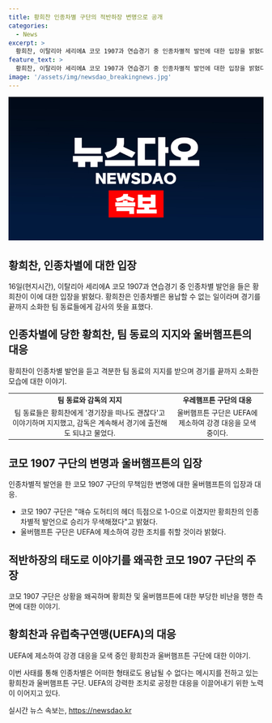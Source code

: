 ```yaml
---
title: 황희찬 인종차별 구단의 적반하장 변명으로 공개
categories:
  - News
excerpt: >
  황희찬, 이탈리아 세리에A 코모 1907과 연습경기 중 인종차별적 발언에 대한 입장을 밝혔다. 황희찬은 인종차별은 스포츠는 물론 모든 삶에서 참을 수 없는 일이라며 팀 동료들과 감사의 말을 전했다. 게리 오닐 감독은 황희찬이 인종차별 발언을 들었다며 실망을 토로했고, 구단도 강한 대응을 약속했다. 코모는 황희찬의 팀 동료들이 재키 챈으로 불렀다는 주장을 하며 울버햄프턴에 책임을 돌렸다. 울버햄프턴 구단은 유럽축구연맹(UEFA)에 제소할 예정이다.
feature_text: >
  황희찬, 이탈리아 세리에A 코모 1907과 연습경기 중 인종차별적 발언에 대한 입장을 밝혔다. 황희찬은 인종차별은 스포츠는 물론 모든 삶에서 참을 수 없는 일이라며 팀 동료들과 감사의 말을 전했다. 게리 오닐 감독은 황희찬이 인종차별 발언을 들었다며 실망을 토로했고, 구단도 강한 대응을 약속했다. 코모는 황희찬의 팀 동료들이 재키 챈으로 불렀다는 주장을 하며 울버햄프턴에 책임을 돌렸다. 울버햄프턴 구단은 유럽축구연맹(UEFA)에 제소할 예정이다.
image: '/assets/img/newsdao_breakingnews.jpg'
---
```


<p><img src="/assets/img/newsdao_breakingnews.jpg" alt="ontimetimes 속보" /></p>

<h2 data-ke-size="size26">황희찬, 인종차별에 대한 입장</h2>

<p data-ke-size="size16">16일(현지시간), 이탈리아 세리에A 코모 1907과 연습경기 중 인종차별 발언을 들은 황희찬이 이에 대한 입장을 밝혔다. 황희찬은 인종차별은 용납할 수 없는 일이라며 경기를 끝까지 소화한 팀 동료들에게 감사의 뜻을 표했다.</p>

<h2 data-ke-size="size26">인종차별에 당한 황희찬, 팀 동료의 지지와 울버햄프튼의 대응</h2>

<p data-ke-size="size16">황희찬이 인종차별 발언을 듣고 격분한 팀 동료의 지지를 받으며 경기를 끝까지 소화한 모습에 대한 이야기.</p>

<table>
    <tr>
        <td style="text-align: center; height: 17px;"><b>팀 동료와 감독의 지지</b></td>
        <td style="text-align: center; height: 17px;"><b>우레햄프튼 구단의 대응</b></td>
    </tr>
    <tr>
        <td style="text-align: center; height: 17px;">팀 동료들은 황희찬에게 '경기장을 떠나도 괜찮다'고 이야기하며 지지했고, 감독은 계속해서 경기에 출전해도 되냐고 물었다.</td>
        <td style="text-align: center; height: 17px;">울버햄프튼 구단은 UEFA에 제소하여 강경 대응을 모색 중이다.</td>
    </tr>
</table>

<h2 data-ke-size="size26">코모 1907 구단의 변명과 울버햄프튼의 입장</h2>

<p data-ke-size="size16">인종차별적 발언을 한 코모 1907 구단의 무책임한 변명에 대한 울버햄프튼의 입장과 대응.</p>

<ul>
    <li>코모 1907 구단은 "매슈 도허티의 헤더 득점으로 1-0으로 이겼지만 황희찬의 인종차별적 발언으로 승리가 무색해졌다"고 밝혔다.</li>
    <li>울버햄프튼 구단은 UEFA에 제소하여 강한 조치를 취할 것이라 밝혔다.</li>
</ul>

<h2 data-ke-size="size26">적반하장의 태도로 이야기를 왜곡한 코모 1907 구단의 주장</h2>

<p data-ke-size="size16">코모 1907 구단은 상황을 왜곡하며 황희찬 및 울버햄프튼에 대한 부당한 비난을 행한 측면에 대한 이야기.</p>

<h2 data-ke-size="size26">황희찬과 유럽축구연맹(UEFA)의 대응</h2>

<p data-ke-size="size16">UEFA에 제소하여 강경 대응을 모색 중인 황희찬과 울버햄프튼 구단에 대한 이야기.</p>

<p data-ke-size="size16">이번 사태를 통해 인종차별은 어떠한 형태로도 용납될 수 없다는 메시지를 전하고 있는 황희찬과 울버햄프튼 구단. UEFA의 강력한 조치로 공정한 대응을 이끌어내기 위한 노력이 이어지고 있다.</p>
실시간 뉴스 속보는, <a href="https://newsdao.kr" rel="dofollow">https://newsdao.kr</a>


